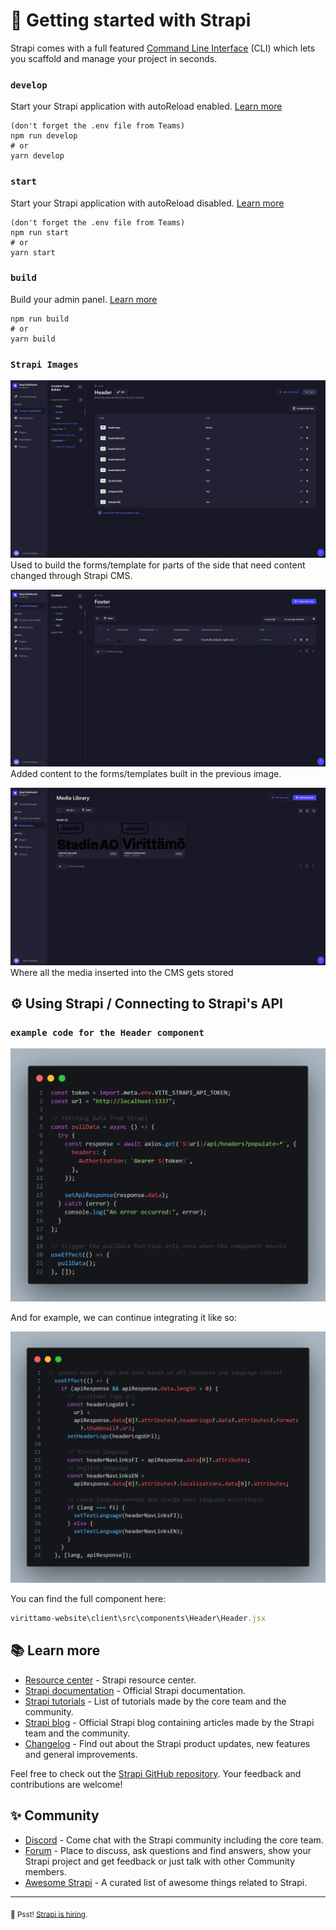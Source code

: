 # 🚀 Getting started with Strapi

Strapi comes with a full featured [Command Line Interface](https://docs.strapi.io/developer-docs/latest/developer-resources/cli/CLI.html) (CLI) which lets you scaffold and manage your project in seconds.

### `develop`

Start your Strapi application with autoReload enabled. [Learn more](https://docs.strapi.io/developer-docs/latest/developer-resources/cli/CLI.html#strapi-develop)

```
(don't forget the .env file from Teams)
npm run develop
# or
yarn develop
```

### `start`

Start your Strapi application with autoReload disabled. [Learn more](https://docs.strapi.io/developer-docs/latest/developer-resources/cli/CLI.html#strapi-start)

```
(don't forget the .env file from Teams)
npm run start
# or
yarn start
```

### `build`

Build your admin panel. [Learn more](https://docs.strapi.io/developer-docs/latest/developer-resources/cli/CLI.html#strapi-build)

```
npm run build
# or
yarn build
```

### `Strapi Images`

![Strapi Content Builder Preview Image](public/previews/content-builder-preview.webp?raw=true "Strapi Content Builder Preview Image")
Used to build the forms/template for parts of the side that need content changed through Strapi CMS.

![Strapi Content Manager Preview Image](public/previews/content-manager-preview.webp?raw=true "Strapi Content Manager Preview Image")
Added content to the forms/templates built in the previous image.

![Strapi Media Library Preview Image](public/previews/media-library-preview.webp?raw=true "Strapi Media Library Preview Image")
Where all the media inserted into the CMS gets stored

## ⚙️ Using Strapi / Connecting to Strapi's API

### `example code for the Header component`

![Code Example](public/previews/example-implementation.webp?raw=true "Code Example")

And for example, we can continue integrating it like so:

![Code Example](public/previews/example-implementation-2.webp?raw=true "Code Example")

You can find the full component here:

```ts
virittamo-website\client\src\components\Header\Header.jsx
```

## 📚 Learn more

- [Resource center](https://strapi.io/resource-center) - Strapi resource center.
- [Strapi documentation](https://docs.strapi.io) - Official Strapi documentation.
- [Strapi tutorials](https://strapi.io/tutorials) - List of tutorials made by the core team and the community.
- [Strapi blog](https://docs.strapi.io) - Official Strapi blog containing articles made by the Strapi team and the community.
- [Changelog](https://strapi.io/changelog) - Find out about the Strapi product updates, new features and general improvements.

Feel free to check out the [Strapi GitHub repository](https://github.com/strapi/strapi). Your feedback and contributions are welcome!

## ✨ Community

- [Discord](https://discord.strapi.io) - Come chat with the Strapi community including the core team.
- [Forum](https://forum.strapi.io/) - Place to discuss, ask questions and find answers, show your Strapi project and get feedback or just talk with other Community members.
- [Awesome Strapi](https://github.com/strapi/awesome-strapi) - A curated list of awesome things related to Strapi.

---

<sub>🤫 Psst! [Strapi is hiring](https://strapi.io/careers).</sub>
